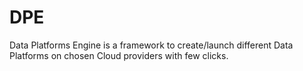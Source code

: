 # DPE
Data Platforms Engine is a framework to create/launch different Data Platforms on chosen Cloud providers with few clicks.
